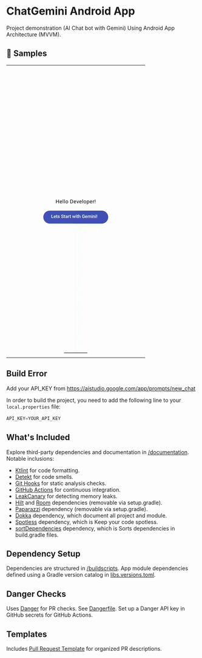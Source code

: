 # ChatGemini Android App
Project demonstration (AI Chat bot with Gemini) Using Android App Architecture (MVVM).

🧬 Samples
------------

|                              |
|------------------------------|
| ![app-settings](gemini2.gif) |

## Build Error
Add your API_KEY from
https://aistudio.google.com/app/prompts/new_chat

In order to build the project, you need to add the following line to your `local.properties` file:
```kotlin
API_KEY=YOUR_API_KEY
```

## What's Included

Explore third-party dependencies and documentation in [/documentation](/documentation). Notable inclusions:

- [Ktlint](/documentation/StaticAnalysis.md) for code formatting.
- [Detekt](/documentation/StaticAnalysis.md) for code smells.
- [Git Hooks](/documentation/GitHooks.md) for static analysis checks.
- [GitHub Actions](/documentation/GitHubActions.md) for continuous integration.
- [LeakCanary](https://square.github.io/leakcanary/) for detecting memory leaks.
- [Hilt](https://developer.android.com/training/dependency-injection/hilt-android) and [Room](https://developer.android.com/training/data-storage/room) dependencies (removable via setup.gradle).
- [Paparazzi](https://github.com/cashapp/paparazzi) dependency (removable via setup.gradle).
- [Dokka](https://github.com/Kotlin/dokka) dependency, which document all project and module.
- [Spotless](https://github.com/diffplug/spotless) dependency, which is Keep your code spotless.
- [sortDependencies](https://github.com/square/gradle-dependencies-sorter) dependency, which is Sorts dependencies in build.gradle files.

## Dependency Setup

Dependencies are structured in [/buildscripts](/buildscripts). App module dependencies defined using a Gradle version catalog in [libs.versions.toml](gradle/libs.versions.toml).

## Danger Checks

Uses [Danger](https://danger.systems) for PR checks. See [Dangerfile](Dangerfile). Set up a Danger API key in GitHub secrets for GitHub Actions.

## Templates

Includes [Pull Request Template](/.github/pull_request_template.md) for organized PR descriptions.
